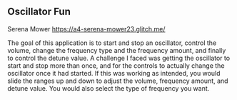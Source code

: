## Oscillator Fun

Serena Mower
https://a4-serena-mower23.glitch.me/

The goal of this application is to start and stop an oscillator, control the volume, change the frequency type and the frequency amount, and finally to control the detune value. A challenge I faced was getting the oscillator to start and stop more than once, and for the controls to actually change the oscillator once it had started. If this was working as intended, you would slide the ranges up and down to adjust the volume, frequency amount, and detune value. You would also select the type of frequency you want. 
